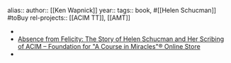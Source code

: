 alias::
author:: [[Ken Wapnick]]
year::
tags:: book, #[[Helen Schucman]] #toBuy
rel-projects:: [[ACIM TT]], [[AMT]]


-
- [Absence from Felicity: The Story of Helen Schucman and Her Scribing of ACIM – Foundation for "A Course in Miracles"® Online Store](https://facimstore.org/products/absence-from-felicity-epub)
-
